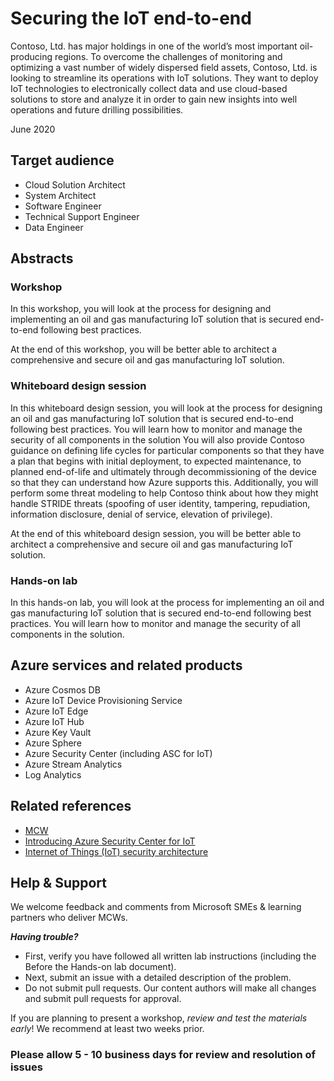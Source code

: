 # Securing the IoT end-to-end

Contoso, Ltd. has major holdings in one of the world’s most important oil-producing regions. To overcome the challenges of monitoring and optimizing a vast number of widely dispersed field assets, Contoso, Ltd. is looking to streamline its operations with IoT solutions. They want to deploy IoT technologies to electronically collect data and use cloud-based solutions to store and analyze it in order to gain new insights into well operations and future drilling possibilities.

June 2020

## Target audience

- Cloud Solution Architect
- System Architect
- Software Engineer
- Technical Support Engineer
- Data Engineer

## Abstracts

### Workshop

In this workshop, you will look at the process for designing and implementing an oil and gas manufacturing IoT solution that is secured end-to-end following best practices.

At the end of this workshop, you will be better able to architect a comprehensive and secure oil and gas manufacturing IoT solution.

### Whiteboard design session

In this whiteboard design session, you will look at the process for designing an oil and gas manufacturing IoT solution that is secured end-to-end following best practices. You will learn how to monitor and manage the security of all components in the solution You will also provide Contoso guidance on defining life cycles for particular components so that they have a plan that begins with initial deployment, to expected maintenance, to planned end-of-life and ultimately through decommissioning of the device so that they can understand how Azure supports this. Additionally, you will perform some threat modeling to help Contoso think about how they might handle STRIDE threats (spoofing of user identity, tampering, repudiation, information disclosure, denial of service, elevation of privilege).  

At the end of this whiteboard design session, you will be better able to architect a comprehensive and secure oil and gas manufacturing IoT solution.

### Hands-on lab

In this hands-on lab, you will look at the process for implementing an oil and gas manufacturing IoT solution that is secured end-to-end following best practices. You will learn how to monitor and manage the security of all components in the solution.

## Azure services and related products

- Azure Cosmos DB
- Azure IoT Device Provisioning Service
- Azure IoT Edge
- Azure IoT Hub
- Azure Key Vault
- Azure Sphere
- Azure Security Center (including ASC for IoT)
- Azure Stream Analytics
- Log Analytics

## Related references

- [MCW](https://github.com/Microsoft/MCW)
- [Introducing Azure Security Center for IoT](https://docs.microsoft.com/en-us/azure/asc-for-iot/overview)
- [Internet of Things (IoT) security architecture](https://docs.microsoft.com/en-us/azure/iot-fundamentals/iot-security-architecture) 

## Help & Support

We welcome feedback and comments from Microsoft SMEs & learning partners who deliver MCWs.  

***Having trouble?***

- First, verify you have followed all written lab instructions (including the Before the Hands-on lab document).
- Next, submit an issue with a detailed description of the problem.
- Do not submit pull requests. Our content authors will make all changes and submit pull requests for approval.

If you are planning to present a workshop, *review and test the materials early*! We recommend at least two weeks prior.

### Please allow 5 - 10 business days for review and resolution of issues
